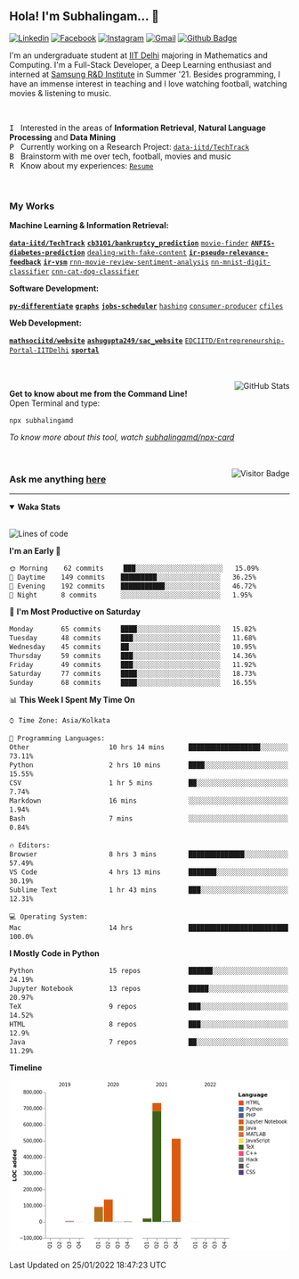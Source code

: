 ## Hola! I'm Subhalingam... 👋

[![Linkedin](https://img.shields.io/badge/-subhalingamd-0077B5?style=flat&logo=Linkedin&logoColor=white&link=https://www.linkedin.com/in/subhalingamd/)](https://www.linkedin.com/in/subhalingamd/)
[![Facebook](https://img.shields.io/badge/-subhalingamd-3b5999?style=flat&logo=Facebook&logoColor=white&link=https://www.facebook.com/subhalingamd/)](https://www.facebook.com/subhalingamd/)
[![Instagram](https://img.shields.io/badge/-@subhu2008-e4405f?style=flat&logo=Instagram&logoColor=white&link=https://www.instagram.com/subhu2008/)](https://www.instagram.com/subhu2008)
[![Gmail](https://img.shields.io/badge/-subhalingam.d-c14438?style=flat&logo=Gmail&logoColor=white&link=mailto:subhalingam.d@gmail.com)](mailto:subhalingam.d@gmail.com)
[![Github Badge](https://img.shields.io/badge/-subhalingamd-333?style=flat&logo=Github&logoColor=white&link=https://www.github.com/subhalingamd/)](https://www.github.com/subhalingamd)
<!-- [![Twitter](https://img.shields.io/badge/-@subhalingamd-55acee?style=flat&labelColor=1ca0f1&logo=twitter&logoColor=white&link=https://twitter.com/subhalingamd)](https://twitter.com/subhalingamd) -->
<!-- [![Website](https://img.shields.io/badge/-subhalingamd.github.io-47CCCC?style=flat&logo=Google-Chrome&logoColor=white&link=https://subhalingamd.github.io)](https://subhalingamd.github.io )-->
<!-- [![Youtube Badge](https://img.shields.io/badge/-subhalingamd-cd201f?style=flat&logo=Youtube&logoColor=white&link=https://youtube.com/subhalingamd/)](https://youtube.com/subhalingamd) -->
<!-- [![Quora Badge](https://img.shields.io/badge/-subhalingamd-b92b27?style=flat&logo=Quora&logoColor=white&link=https://quora.com/subhalingamd/)](https://quora.com/subhalingam-d) -->

I'm an undergraduate student at [IIT Delhi](http://www.iitd.ac.in) majoring in Mathematics and Computing. I'm a Full-Stack Developer, a Deep Learning enthusiast and interned at [Samsung R&D Institute](https://research.samsung.com/sri-d) in Summer '21. Besides programming, I have an immense interest in teaching and I love watching football, watching movies & listening to music.

<br />


<kbd>I</kbd> &nbsp; Interested in the areas of **Information Retrieval**, **Natural Language Processing** and **Data Mining** <br />
<kbd>P</kbd> &nbsp; Currently working on a Research Project: [`data-iitd/TechTrack`](https://github.com/data-iitd/TechTrack) <br />
<kbd>B</kbd> &nbsp; Brainstorm with me over tech, football, movies and music <br />
<kbd>R</kbd> &nbsp; Know about my experiences: [`Resume`](https://subhalingamd.github.io/SubhalingamD.CV.pdf)  <br />

<br />

### My Works
**Machine Learning & Information Retrieval:** 

**[`data-iitd/TechTrack`](https://github.com/data-iitd/TechTrack)**  **[`cb3101/bankruptcy_prediction`](https://github.com/cb3101/bankruptcy_prediction)**  [`movie-finder`](https://github.com/subhalingamd/movie-finder)  **[`ANFIS-diabetes-prediction`](https://github.com/subhalingamd/ANFIS-diabetes-prediction)**  [`dealing-with-fake-content`](https://github.com/subhalingamd/dealing-with-fake-content)  **[`ir-pseudo-relevance-feedback`](https://github.com/subhalingamd/ir-pseudo-relevance-feedback)**  **[`ir-vsm`](https://github.com/subhalingamd/ir-vsm)**  [`rnn-movie-review-sentiment-analysis`](https://github.com/subhalingamd/rnn-movie-review-sentiment-analysis)  [`nn-mnist-digit-classifier`](https://github.com/subhalingamd/nn-mnist-digit-classifier)  [`cnn-cat-dog-classifier`](https://github.com/subhalingamd/cnn-cat-dog-classifier)

**Software Development:** 

**[`py-differentiate`](https://github.com/subhalingamd/py-differentiate)**  **[`graphs`](https://github.com/subhalingamd/graphs)**  **[`jobs-scheduler`](https://github.com/subhalingamd/jobs-scheduler)**  [`hashing`](https://github.com/subhalingamd/hashing)  [`consumer-producer`](https://github.com/subhalingamd/consumer-producer)  [`cfiles`](https://github.com/subhalingamd/cfiles)

**Web Development:** 

**[`mathsociitd/website`](https://github.com/mathsociitd/website)**  **[`ashugupta249/sac_website`](https://github.com/ashugupta249/sac_website)**  [`EDCIITD/Entrepreneurship-Portal-IITDelhi`](https://github.com/EDCIITD/Entrepreneurship-Portal-IITDelhi)  **[`sportal`](https://github.com/subhalingamd/sportal)**

<br /><br />
<img alt="GitHub Stats" src="https://github-readme-stats.vercel.app/api?username=subhalingamd&count_private=true&show_icons=true&include_all_commits=true&theme=dark" align="right">

**Get to know about me from the Command Line!** <br />
Open Terminal and type:
```
npx subhalingamd
```
*To know more about this tool, watch [subhalingamd/npx-card](https://github.com/subhalingamd/npx-card)*
<br /><br /><br />


<img align="right" alt="Visitor Badge" src="https://visitor-badge.laobi.icu/badge?page_id=subhalingamd.subhalingamd">

### Ask me anything [here](https://github.com/subhalingamd/subhalingamd/discussions/)

<hr>

<details open>
<summary><b>Waka Stats</b></summary>
<br/>

<!--START_SECTION:waka-->
![Lines of code](https://img.shields.io/badge/From%20Hello%20World%20I%27ve%20Written-2%20Million%20lines%20of%20code-blue)

**I'm an Early 🐤** 

```text
🌞 Morning    62 commits     ███░░░░░░░░░░░░░░░░░░░░░░   15.09% 
🌆 Daytime    149 commits    █████████░░░░░░░░░░░░░░░░   36.25% 
🌃 Evening    192 commits    ███████████░░░░░░░░░░░░░░   46.72% 
🌙 Night      8 commits      ░░░░░░░░░░░░░░░░░░░░░░░░░   1.95%

```
📅 **I'm Most Productive on Saturday** 

```text
Monday       65 commits     ████░░░░░░░░░░░░░░░░░░░░░   15.82% 
Tuesday      48 commits     ███░░░░░░░░░░░░░░░░░░░░░░   11.68% 
Wednesday    45 commits     ██░░░░░░░░░░░░░░░░░░░░░░░   10.95% 
Thursday     59 commits     ███░░░░░░░░░░░░░░░░░░░░░░   14.36% 
Friday       49 commits     ███░░░░░░░░░░░░░░░░░░░░░░   11.92% 
Saturday     77 commits     ████░░░░░░░░░░░░░░░░░░░░░   18.73% 
Sunday       68 commits     ████░░░░░░░░░░░░░░░░░░░░░   16.55%

```


📊 **This Week I Spent My Time On** 

```text
⌚︎ Time Zone: Asia/Kolkata

💬 Programming Languages: 
Other                    10 hrs 14 mins      ██████████████████░░░░░░░   73.11% 
Python                   2 hrs 10 mins       ████░░░░░░░░░░░░░░░░░░░░░   15.55% 
CSV                      1 hr 5 mins         ██░░░░░░░░░░░░░░░░░░░░░░░   7.74% 
Markdown                 16 mins             ░░░░░░░░░░░░░░░░░░░░░░░░░   1.94% 
Bash                     7 mins              ░░░░░░░░░░░░░░░░░░░░░░░░░   0.84%

🔥 Editors: 
Browser                  8 hrs 3 mins        ██████████████░░░░░░░░░░░   57.49% 
VS Code                  4 hrs 13 mins       ███████░░░░░░░░░░░░░░░░░░   30.19% 
Sublime Text             1 hr 43 mins        ███░░░░░░░░░░░░░░░░░░░░░░   12.31%

💻 Operating System: 
Mac                      14 hrs              █████████████████████████   100.0%

```

**I Mostly Code in Python** 

```text
Python                   15 repos            ██████░░░░░░░░░░░░░░░░░░░   24.19% 
Jupyter Notebook         13 repos            █████░░░░░░░░░░░░░░░░░░░░   20.97% 
TeX                      9 repos             ███░░░░░░░░░░░░░░░░░░░░░░   14.52% 
HTML                     8 repos             ███░░░░░░░░░░░░░░░░░░░░░░   12.9% 
Java                     7 repos             ██░░░░░░░░░░░░░░░░░░░░░░░   11.29%

```


**Timeline**

![Chart not found](https://raw.githubusercontent.com/subhalingamd/subhalingamd/master/charts/bar_graph.png) 


 Last Updated on 25/01/2022 18:47:23 UTC
<!--END_SECTION:waka-->

</details>

